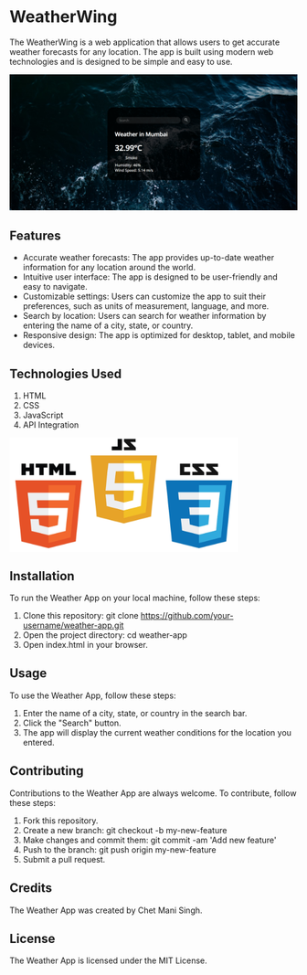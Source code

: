 # WeatherWing

The WeatherWing is a web application that allows users to get accurate weather forecasts for any location. The app is built using modern web technologies and is designed to be simple and easy to use.

![WeatherWing](https://github.com/the-vergil/WeatherWing/blob/main/img.png)

## Features
- Accurate weather forecasts: The app provides up-to-date weather information for any location around the world.
- Intuitive user interface: The app is designed to be user-friendly and easy to navigate.
- Customizable settings: Users can customize the app to suit their preferences, such as units of measurement, language, and more.
- Search by location: Users can search for weather information by entering the name of a city, state, or country.
- Responsive design: The app is optimized for desktop, tablet, and mobile devices.

## Technologies Used
1. HTML
2. CSS
3. JavaScript
4. API Integration

<!-- ![Technologies](https://github.com/the-vergil/WeatherWing/blob/main/img2.jpg = 100x100) -->

<img src="https://github.com/the-vergil/WeatherWing/blob/main/img2.jpg" width="400" height="200" align="center" />

## Installation
To run the Weather App on your local machine, follow these steps:

1. Clone this repository: git clone https://github.com/your-username/weather-app.git
2. Open the project directory: cd weather-app
3. Open index.html in your browser.

## Usage
To use the Weather App, follow these steps:

1. Enter the name of a city, state, or country in the search bar.
2. Click the "Search" button.
3. The app will display the current weather conditions for the location you entered.

## Contributing
Contributions to the Weather App are always welcome. To contribute, follow these steps:

1. Fork this repository.
2. Create a new branch: git checkout -b my-new-feature
3. Make changes and commit them: git commit -am 'Add new feature'
4. Push to the branch: git push origin my-new-feature
5. Submit a pull request.

## Credits
The Weather App was created by Chet Mani Singh.

## License
The Weather App is licensed under the MIT License.
